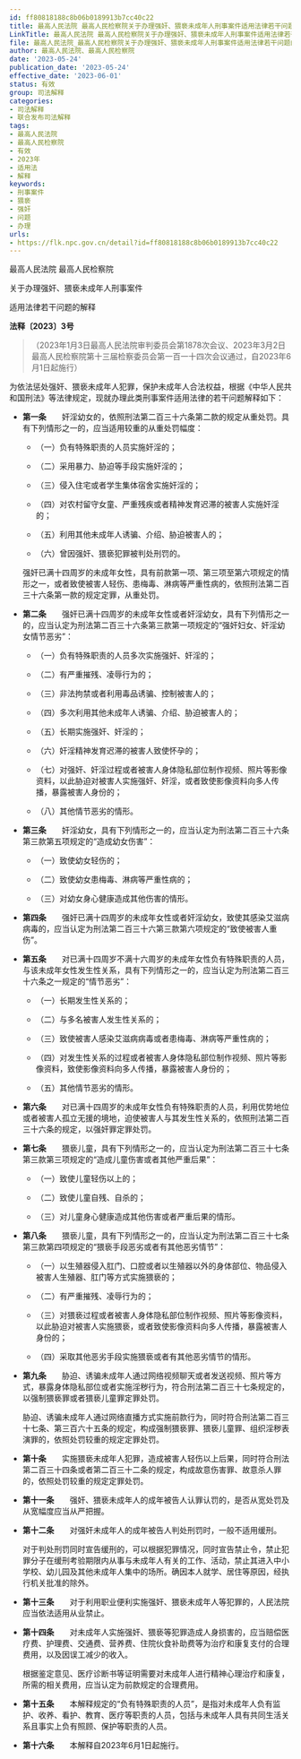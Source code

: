 ```yaml
---
id: ff80818188c8b06b0189913b7cc40c22
title: 最高人民法院 最高人民检察院关于办理强奸、猥亵未成年人刑事案件适用法律若干问题的解释
LinkTitle: 最高人民法院 最高人民检察院关于办理强奸、猥亵未成年人刑事案件适用法律若干问题的解释（2023）
file: 最高人民法院_最高人民检察院关于办理强奸、猥亵未成年人刑事案件适用法律若干问题的解释_20230524_ff80818188c8b06b0189913b7cc40c22.docx
author: 最高人民法院、最高人民检察院
date: '2023-05-24'
publication_date: '2023-05-24'
effective_date: '2023-06-01'
status: 有效
group: 司法解释
categories:
- 司法解释
- 联合发布司法解释
tags:
- 最高人民法院
- 最高人民检察院
- 有效
- 2023年
- 适用法
- 解释
keywords:
- 刑事案件
- 猥亵
- 强奸
- 问题
- 办理
urls:
- https://flk.npc.gov.cn/detail?id=ff80818188c8b06b0189913b7cc40c22
---
```


最高人民法院 最高人民检察院

关于办理强奸、猥亵未成年人刑事案件

适用法律若干问题的解释

**法释〔2023〕3号**

> （2023年1月3日最高人民法院审判委员会第1878次会议、2023年3月2日最高人民检察院第十三届检察委员会第一百一十四次会议通过，自2023年6月1日起施行）

为依法惩处强奸、猥亵未成年人犯罪，保护未成年人合法权益，根据《中华人民共和国刑法》等法律规定，现就办理此类刑事案件适用法律的若干问题解释如下：

- **第一条**　　奸淫幼女的，依照刑法第二百三十六条第二款的规定从重处罚。具有下列情形之一的，应当适用较重的从重处罚幅度：

  - （一）负有特殊职责的人员实施奸淫的；

  - （二）采用暴力、胁迫等手段实施奸淫的；

  - （三）侵入住宅或者学生集体宿舍实施奸淫的；

  - （四）对农村留守女童、严重残疾或者精神发育迟滞的被害人实施奸淫的；

  - （五）利用其他未成年人诱骗、介绍、胁迫被害人的；

  - （六）曾因强奸、猥亵犯罪被判处刑罚的。

  强奸已满十四周岁的未成年女性，具有前款第一项、第三项至第六项规定的情形之一，或者致使被害人轻伤、患梅毒、淋病等严重性病的，依照刑法第二百三十六条第一款的规定定罪，从重处罚。

- **第二条**　　强奸已满十四周岁的未成年女性或者奸淫幼女，具有下列情形之一的，应当认定为刑法第二百三十六条第三款第一项规定的“强奸妇女、奸淫幼女情节恶劣”：

  - （一）负有特殊职责的人员多次实施强奸、奸淫的；

  - （二）有严重摧残、凌辱行为的；

  - （三）非法拘禁或者利用毒品诱骗、控制被害人的；

  - （四）多次利用其他未成年人诱骗、介绍、胁迫被害人的；

  - （五）长期实施强奸、奸淫的；

  - （六）奸淫精神发育迟滞的被害人致使怀孕的；

  - （七）对强奸、奸淫过程或者被害人身体隐私部位制作视频、照片等影像资料，以此胁迫对被害人实施强奸、奸淫，或者致使影像资料向多人传播，暴露被害人身份的；

  - （八）其他情节恶劣的情形。

- **第三条**　　奸淫幼女，具有下列情形之一的，应当认定为刑法第二百三十六条第三款第五项规定的“造成幼女伤害”：

  - （一）致使幼女轻伤的；

  - （二）致使幼女患梅毒、淋病等严重性病的；

  - （三）对幼女身心健康造成其他伤害的情形。

- **第四条**　　强奸已满十四周岁的未成年女性或者奸淫幼女，致使其感染艾滋病病毒的，应当认定为刑法第二百三十六第三款第六项规定的“致使被害人重伤”。

- **第五条**　　对已满十四周岁不满十六周岁的未成年女性负有特殊职责的人员，与该未成年女性发生性关系，具有下列情形之一的，应当认定为刑法第二百三十六条之一规定的“情节恶劣”：

  - （一）长期发生性关系的；

  - （二）与多名被害人发生性关系的；

  - （三）致使被害人感染艾滋病病毒或者患梅毒、淋病等严重性病的；

  - （四）对发生性关系的过程或者被害人身体隐私部位制作视频、照片等影像资料，致使影像资料向多人传播，暴露被害人身份的；

  - （五）其他情节恶劣的情形。

- **第六条**　　对已满十四周岁的未成年女性负有特殊职责的人员，利用优势地位或者被害人孤立无援的境地，迫使被害人与其发生性关系的，依照刑法第二百三十六条的规定，以强奸罪定罪处罚。

- **第七条**　　猥亵儿童，具有下列情形之一的，应当认定为刑法第二百三十七条第三款第三项规定的“造成儿童伤害或者其他严重后果”：

  - （一）致使儿童轻伤以上的；

  - （二）致使儿童自残、自杀的；

  - （三）对儿童身心健康造成其他伤害或者严重后果的情形。

- **第八条**　　猥亵儿童，具有下列情形之一的，应当认定为刑法第二百三十七条第三款第四项规定的“猥亵手段恶劣或者有其他恶劣情节”：

  - （一）以生殖器侵入肛门、口腔或者以生殖器以外的身体部位、物品侵入被害人生殖器、肛门等方式实施猥亵的；

  - （二）有严重摧残、凌辱行为的；

  - （三）对猥亵过程或者被害人身体隐私部位制作视频、照片等影像资料，以此胁迫对被害人实施猥亵，或者致使影像资料向多人传播，暴露被害人身份的；

  - （四）采取其他恶劣手段实施猥亵或者有其他恶劣情节的情形。

- **第九条**　　胁迫、诱骗未成年人通过网络视频聊天或者发送视频、照片等方式，暴露身体隐私部位或者实施淫秽行为，符合刑法第二百三十七条规定的，以强制猥亵罪或者猥亵儿童罪定罪处罚。

  胁迫、诱骗未成年人通过网络直播方式实施前款行为，同时符合刑法第二百三十七条、第三百六十五条的规定，构成强制猥亵罪、猥亵儿童罪、组织淫秽表演罪的，依照处罚较重的规定定罪处罚。

- **第十条**　　实施猥亵未成年人犯罪，造成被害人轻伤以上后果，同时符合刑法第二百三十四条或者第二百三十二条的规定，构成故意伤害罪、故意杀人罪的，依照处罚较重的规定定罪处罚。

- **第十一条**　　强奸、猥亵未成年人的成年被告人认罪认罚的，是否从宽处罚及从宽幅度应当从严把握。

- **第十二条**　　对强奸未成年人的成年被告人判处刑罚时，一般不适用缓刑。

  对于判处刑罚同时宣告缓刑的，可以根据犯罪情况，同时宣告禁止令，禁止犯罪分子在缓刑考验期限内从事与未成年人有关的工作、活动，禁止其进入中小学校、幼儿园及其他未成年人集中的场所。确因本人就学、居住等原因，经执行机关批准的除外。

- **第十三条**　　对于利用职业便利实施强奸、猥亵未成年人等犯罪的，人民法院应当依法适用从业禁止。

- **第十四条**　　对未成年人实施强奸、猥亵等犯罪造成人身损害的，应当赔偿医疗费、护理费、交通费、营养费、住院伙食补助费等为治疗和康复支付的合理费用，以及因误工减少的收入。

  根据鉴定意见、医疗诊断书等证明需要对未成年人进行精神心理治疗和康复，所需的相关费用，应当认定为前款规定的合理费用。

- **第十五条**　　本解释规定的“负有特殊职责的人员”，是指对未成年人负有监护、收养、看护、教育、医疗等职责的人员，包括与未成年人具有共同生活关系且事实上负有照顾、保护等职责的人员。

- **第十六条**　　本解释自2023年6月1日起施行。
